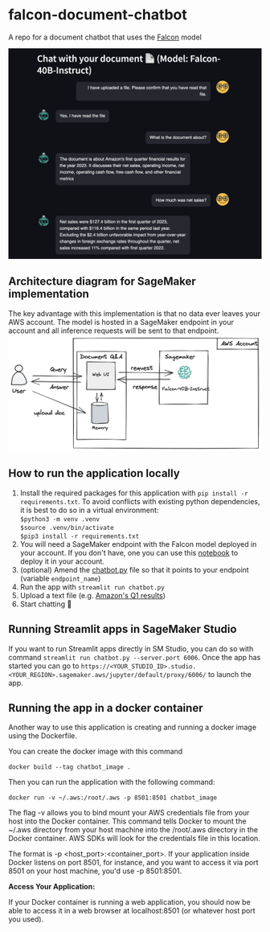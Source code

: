 # falcon-document-chatbot
A repo for a document chatbot that uses the [Falcon](https://huggingface.co/tiiuae/falcon-40b-instruct) model

![alt text](assets/chat_falcon.png)

## Architecture diagram for SageMaker implementation
The key advantage with this implementation is that no data ever leaves your AWS account. The model is hosted in a SageMaker endpoint in your account and all inference requests will be sent to that endpoint.
![alt text](assets/arch.png)


## How to run the application locally
1. Install the required packages for this application with `pip install -r requirements.txt`. To avoid conflicts with existing python dependencies, it is best to do so in a virtual environment:   
  `$python3 -m venv .venv`    
  `$source .venv/bin/activate`  
  `$pip3 install -r requirements.txt`  
2. You will need a SageMaker endpoint with the Falcon model deployed in your account. If you don't have, one you can use this [notebook](deploy_falcon-40b-instruct.ipynb) to deploy it in your account.
3. (optional) Amend the [chatbot.py](chatbot.py) file so that it points to your endpoint (variable `endpoint_name`)
4. Run the app with `streamlit run chatbot.py`
5. Upload a text file (e.g. [Amazon's Q1 results](assets/amazon_q1_2023.txt))
6. Start chatting 🤗


## Running Streamlit apps in SageMaker Studio
If you want to run Streamlit apps directly in SM Studio, you can do so with command `streamlit run chatbot.py --server.port 6006`. Once the app has started you can go to `https://<YOUR_STUDIO_ID>.studio.<YOUR_REGION>.sagemaker.aws/jupyter/default/proxy/6006/` to launch the app.


## Running the app in a docker container
Another way to use this application is creating and running a docker image using the Dockerfile.

You can create the docker image with this command

```
docker build --tag chatbot_image .
```

Then you can run the application with the following command:

```
docker run -v ~/.aws:/root/.aws -p 8501:8501 chatbot_image
```
The flag -v allows you to bind mount your AWS credentials file from your host into the Docker container. This command tells Docker to mount the ~/.aws directory from your host machine into the /root/.aws directory in the Docker container. AWS SDKs will look for the credentials file in this location.

The format is -p <host_port>:<container_port>. If your application inside Docker listens on port 8501, for instance, and you want to access it via port 8501 on your host machine, you'd use -p 8501:8501.


**Access Your Application:**

If your Docker container is running a web application, you should now be able to access it in a web browser at localhost:8501 (or whatever host port you used).
